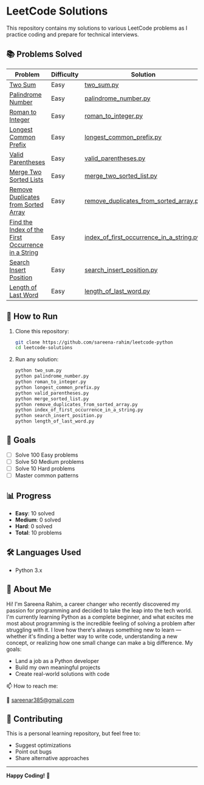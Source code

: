 # LeetCode Solutions

This repository contains my solutions to various LeetCode problems as I practice coding and prepare for technical interviews.

## 📚 Problems Solved

| Problem | Difficulty | Solution |
|---------|------------|----------|
| [Two Sum](https://leetcode.com/problems/two-sum/) | Easy | [two_sum.py](two_sum.py) |
| [Palindrome Number](https://leetcode.com/problems/palindrome-number/) | Easy | [palindrome_number.py](palindrome_number.py) | 
| [Roman to Integer](https://leetcode.com/problems/roman-to-integer/) | Easy | [roman_to_integer.py](roman_to_integer.py) |
| [Longest Common Prefix](https://leetcode.com/problems/longest-common-prefix/) | Easy | [longest_common_prefix.py](longest_common_prefix.py) |
| [Valid Parentheses](https://leetcode.com/problems/valid-parentheses/) | Easy | [valid_parentheses.py](valid_parentheses.py) |
|[Merge Two Sorted Lists](https://leetcode.com/problems/merge-two-sorted-lists/) | Easy | [merge_two_sorted_list.py](merge_two_sorted_list.py) |
|[Remove Duplicates from Sorted Array](https://leetcode.com/problems/remove-duplicates-from-sorted-array/) | Easy | [remove_duplicates_from_sorted_array.py](remove_duplicates_from_sorted_array.py) |
| [Find the Index of the First Occurrence in a String](https://leetcode.com/problems/find-the-index-of-the-first-occurrence-in-a-string/) | Easy | [index_of_first_occurrence_in_a_string.py](index_of_first_occurrence_in_a_string.py) |
| [Search Insert Position](https://leetcode.com/problems/search-insert-position/) | Easy | [search_insert_position.py](search_insert_position.py) |
| [Length of Last Word](https://leetcode.com/problems/length-of-last-word/) | Easy | [length_of_last_word.py](length_of_last_word.py) |

## 🚀 How to Run

1. Clone this repository:
   ```bash
   git clone https://github.com/sareena-rahim/leetcode-python
   cd leetcode-solutions
   ```

2. Run any solution:
   ```bash
   python two_sum.py
   python palindrome_number.py
   python roman_to_integer.py
   python longest_common_prefix.py
   python valid_parentheses.py
   python merge_sorted_list.py
   python remove_duplicates_from_sorted_array.py
   python index_of_first_occurrence_in_a_string.py
   python search_insert_position.py
   python length_of_last_word.py
   ```

## 🎯 Goals

- [ ] Solve 100 Easy problems
- [ ] Solve 50 Medium problems  
- [ ] Solve 10 Hard problems
- [ ] Master common patterns

## 📊 Progress

- **Easy**: 10 solved
- **Medium**: 0 solved
- **Hard**: 0 solved
- **Total**: 10 problems

## 🛠️ Languages Used

- Python 3.x

## 👋 About Me
Hi! I'm Sareena Rahim, a career changer who recently discovered my passion for programming and decided to take the leap into the tech world.
I'm currently learning Python as a complete beginner, and what excites me most about programming is the incredible feeling of solving a problem after struggling with it. I love how there's always something new to learn — whether it's finding a better way to write code, understanding a new concept, or realizing how one small change can make a big difference.
My goals:

- Land a job as a Python developer
- Build my own meaningful projects
- Create real-world solutions with code

📫 How to reach me:

📧 sareenar385@gmail.com

## 🤝 Contributing

This is a personal learning repository, but feel free to:
- Suggest optimizations
- Point out bugs
- Share alternative approaches


---

**Happy Coding!** 🎉
